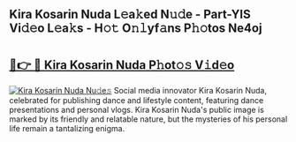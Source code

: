 ## Kira Kosarin Nuda L𝚎a𝚔ed N𝚞𝚍e - Part-YIS Vi𝚍𝚎o L𝚎a𝚔s - H𝚘𝚝 O𝚗𝚕yf𝚊ns P𝚑𝚘tos Ne4oj

# <h2><a href="http://kf0kz9r.oniu.top/?m=Kira+Kosarin+Nuda">🔗👉 🔴 Kira Kosarin Nuda P𝚑ot𝚘𝚜 V𝚒d𝚎o</a></h2>

[![Kira Kosarin Nuda Nu𝚍e𝚜](https://i.imgur.com/0qMVB7G.gif)](http://kf0kz9r.oniu.top/?m=Kira+Kosarin+Nuda)
Social media innovator Kira Kosarin Nuda, celebrated for publishing dance and lifestyle content, featuring dance presentations and personal vlogs. Kira Kosarin Nuda's public image is marked by its friendly and relatable nature, but the mysteries of his personal life remain a tantalizing enigma.  
